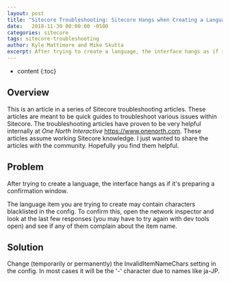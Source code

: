 ```yaml
---
layout: post
title: "Sitecore Troubleshooting: Sitecore Hangs when Creating a Language"
date:   2018-11-30 00:00:00 -0500
categories: sitecore
tags: sitecore-troubleshooting
author: Kyle Mattimore and Mike Skutta
excerpt: After trying to create a language, the interface hangs as if it's preparing a confirmation window.
---
```


* content
{:toc}

## Overview

This is an article in a series of Sitecore troubleshooting articles. These articles are meant to be quick guides to troubleshoot various issues within Sitecore. The troubleshooting articles have proven to be very helpful internally at *One North Interactive* https://www.onenorth.com.  These articles assume working Sitecore knowledge. I just wanted to share the articles with the community. Hopefully you find them helpful.

## Problem

After trying to create a language, the interface hangs as if it's preparing a confirmation window.

The language item you are trying to create may contain characters blacklisted in the config. To confirm this, open the network inspector and look at the last few responses (you may have to try again with dev tools open) and see if any of them complain about the item name. 

## Solution

Change (temporarily or permanently) the InvalidItemNameChars setting in the config. In most cases it will be the '-' character due to names like ja-JP. 